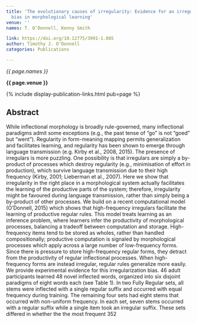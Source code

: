 ```yaml
---
title: 'The evolutionary causes of irregularity: Evidence for an irregularization
  bias in morphological learning'
venue: ''
names: T. O’Donnell, Kenny Smith

link: https://doi.org/10.12775/3991-1.085
author: Timothy J. O'Donnell
categories: Publications

---
```


*{{ page.names }}*

**{{ page.venue }}**

{% include display-publication-links.html pub=page %}

## Abstract

While inflectional morphology is broadly rule-governed, many inflectional paradigms admit some exceptions (e.g., the past tense of “go” is not “goed” but “went”). Regularity in form-meaning mapping permits generalization and facilitates learning, and regularity has been shown to emerge through language transmission (e.g. Kirby et al., 2008, 2015). The presence of irregulars is more puzzling. One possibility is that irregulars are simply a by-product of processes which destroy regularity (e.g., minimisation of effort in production), which survive language transmission due to their high frequency (Kirby, 2001; Lieberman et al., 2007). Here we show that irregularity in the right place in a morphological system actually facilitates the learning of the productive parts of the system; therefore, irregularity might be favoured during language transmission, rather than simply being a by-product of other processes. We build on a recent computational model (O’Donnell, 2015) which shows that high-frequency irregulars facilitate the learning of productive regular rules. This model treats learning as an inference problem, where learners infer the productivity of morphological processes, balancing a tradeoff between computation and storage. High-frequency items tend to be stored as wholes, rather than handled compositionally; productive computation is signaled by morphological processes which apply across a large number of low-frequency forms. Since there is pressure to store high-frequency regular forms, they detract from the productivity of regular inflectional processes. When high-frequency forms are instead irregular, regular rules generalize more easily. We provide experimental evidence for this irregularization bias. 46 adult participants learned 48 novel inflected words, organized into six disjoint paradigms of eight words each (see Table 1). In two Fully Regular sets, all stems were inflected with a single regular suffix and occurred with equal frequency during training. The remaining four sets had eight stems that occurred with non-uniform frequency. In each set, seven stems occurred with a regular suffix while a single item took an irregular suffix. These sets differed in whether the the most frequent 352